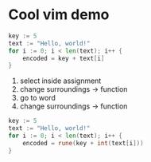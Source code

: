 # Cool vim demo

```go
key := 5
text := "Hello, world!"
for i := 0; i < len(text); i++ {
    encoded = key + text[i]
}
```

1. select inside assignment
2. change surroundings -> function 
3. go to word
4. change surroundings -> function

```go
key := 5
text := "Hello, world!"
for i := 0; i < len(text); i++ {
    encoded = rune(key + int(text[i]))
}
```